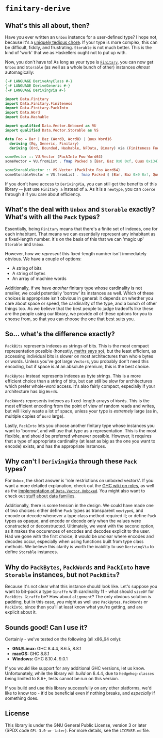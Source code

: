 # ``finitary-derive``

## What's this all about, then?

Have you ever written an ``Unbox`` instance for a user-defined type? I hope not,
because it's a [uniquely tedious chore][1]. If your type is more complex, this
can be difficult, fiddly, and frustrating. ``Storable`` is not much better. This
is the kind of 'work' that we as Haskellers ought not to put up with.

Now, you don't have to! As long as your type is [``Finitary``][2], you can now
get ``Unbox`` and ``Storable`` (as well as a whole bunch of other) instances 
_almost_ automagically:

```haskell
{-# LANGUAGE DeriveAnyClass #-}
{-# LANGUAGE DeriveGeneric #-}
{-# LANGUAGE DerivingVia #-}

import Data.Finitary
import Data.Finitary.Finiteness
import Data.Finitary.PackInto
import Data.Word
import Data.Hashable

import qualified Data.Vector.Unboxed as VU
import qualified Data.Vector.Storable as VS

data Foo = Bar | Baz (Word8, Word8) | Quux Word16
  deriving (Eq, Generic, Finitary)
  deriving (Ord, Bounded, Hashable, NFData, Binary) via (Finiteness Foo)

someVector :: VU.Vector (PackInto Foo Word64)
someVector = VU.fromList . fmap Packed $ [Bar, Baz 0x0 0xf, Quux 0x134]

someStorableVector :: VS.Vector (PackInto Foo Word64)
someStorableVector = VS.fromList . fmap Packed $ [Bar, Baz 0x0 0xf, Quux 0x134]
```

If you don't have access to ``DerivingVia``, you can still get the benefits of
this library -- just use ``Finitary a`` instead of ``a``. As it is a ``newtype``, 
you can ``coerce`` through it if you care about efficiency.

## What's the deal with ``Unbox`` and ``Storable`` exactly? What's with all the ``Pack`` types?

Essentially, being ``Finitary`` means that there's a finite set of indexes, one
for each inhabitant. That means we can essentially represent any inhabitant as a
fixed-length number. It's on the basis of this that we can 'magic up'
``Storable`` and ``Unbox``.

However, how we _represent_ this fixed-length number isn't immediately obvious.
We have a couple of options:

- A string of bits
- A string of bytes
- An array of machine words

Additionally, if we have _another_ finitary type whose cardinality is not
smaller, we could potentially 'borrow' its instances as well. Which of these
choices is appropriate isn't obvious in general: it depends on whether you care
about space or speed, the cardinality of the type, and a bunch of other things
too. As we believe that the best people to judge tradeoffs like these are the
people using our library, we provide _all_ of these options for you to choose
from, so that you can choose the one that best suits you.

## So... what's the difference exactly?

``PackBits`` represents indexes as strings of bits. This is the most compact
representation possible (honestly, [maths says so][6]), but the least efficient, 
as accessing individual bits is slower on most architectures than whole bytes or words.
Unless you've got large ``Vector``s, you probably don't need this encoding, but
if space is at an absolute premium, this is the best choice. 

``PackBytes`` instead represents indexes as byte strings. This is a more
efficient choice than a string of bits, but can still be slow for architectures
which prefer whole-word access. It's also fairly compact, especially if your
architecture has big ``Word``s.

``PackWords`` represents indexes as fixed-length arrays of ``Word``s. This is
the most efficient encoding from the point of view of random reads and writes,
but will likely waste a lot of space, unless your type is _extremely_ large (as
in, multiple copies of ``Word`` large).  

Lastly, ``PackInto`` lets you choose another finitary type whose instances you
want to 'borrow', and will use that type as a representation. This is the most
flexible, and should be preferred whenever possible. However, it requires that a
type of appropriate cardinality (at least as big as the one you want to encode)
exists, and has the appropriate instances. 

## Why can't I ``DerivingVia`` through these ``Pack`` types?

For ``Unbox``, the short answer is 'role restrictions on unboxed vectors'. If
you want a more detailed explanation, check out the [GHC wiki on roles][3], as
well as the [implementation of ``Data.Vector.Unboxed``][4]. You might also want
to check out [stuff about data families][5]. 

Additionally, there is some tension in the design. We could have made one of two
choices: either define ``Pack`` types as transparent ``newtype``s, and encode or
decode whenever a type class method required it; or define ``Pack`` types as
opaque, and encode or decode only when the values were constructed or
deconstructed. Ultimately, we went with the second option, as it makes the
occurences of encodes and decodes explicit to the user. Had we gone with the
first choice, it would be unclear where encodes and decodes occur, especially
when using functions built from type class methods. We believe this clarity is
worth the inability to use ``DerivingVia`` to define ``Storable`` instances.

## Why do ``PackBytes``, ``PackWords`` and ``PackInto`` have ``Storable`` instances, but not ``PackBits``?

Because it's not clear what this instance should look like. Let's suppose you want to bit-pack a
type ``Giraffe`` with cardinality 11 - what should ``sizeOf`` for ``PackBits
Giraffe`` be? How about ``alignment``? The only obvious solution is padding, but
in this case, you might as well use ``PackBytes``, ``PackWords`` or
``PackInto``, since then you'll at least know what you're getting, and are
explicit about it.

## Sounds good! Can I use it?

Certainly - we've tested on the following (all x86_64 only):

* __GNU/Linux:__ GHC 8.4.4, 8.6.5, 8.8.1
* __macOS:__ GHC 8.8.1
* __Windows:__ GHC 8.10.4, 9.0.1

If you would like support for any additional GHC versions, let us know.
Unfortunately, while the library will _build_ on 8.4.4, due to
``hedgehog-classes`` being limited to 8.6+, tests cannot be run on this version.

If you build and use this library successfully on any other platforms, we'd like
to know too - it'd be beneficial even if nothing breaks, and _especially_ if
something does.

## License

This library is under the GNU General Public License, version 3 or later (SPDX
code ``GPL-3.0-or-later``). For more details, see the ``LICENSE.md`` file.

[1]: http://hackage.haskell.org/package/vector-0.12.0.3/docs/Data-Vector-Unboxed.html
[2]: https://hackage.haskell.org/package/finitary-1.0.0.1/docs/Data-Finitary.html#t:Finitary
[3]: https://gitlab.haskell.org/ghc/ghc/wikis/roles
[4]: http://hackage.haskell.org/package/vector-0.12.0.3/docs/src/Data.Vector.Unboxed.Base.html
[5]: https://wiki.haskell.org/GHC/Type_families
[6]: https://en.wikipedia.org/wiki/Kraft%E2%80%93McMillan_inequality
